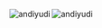 <p><img align="left" src="https://github-readme-stats.vercel.app/api/top-langs?username=andiyudi&show_icons=true&locale=en&layout=compact" alt="andiyudi" /></p>
<p></p>
<p><img align="center" src="https://github-readme-stats.vercel.app/api?username=andiyudi&show_icons=true&locale=en" alt="andiyudi" /></p>
